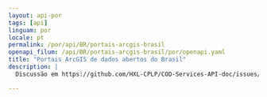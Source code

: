 ```yaml
---
layout: api-por
tags: [api]
linguam: por
locale: pt
permalink: /por/api/BR/portais-arcgis-brasil
openapi_filum: /api/BR/portais-arcgis-brasil/por/openapi.yaml
title: "Portais ArcGIS de dados abertos do Brasil"
description: |
  Discussão em https://github.com/HXL-CPLP/COD-Services-API-doc/issues/4

---
```

